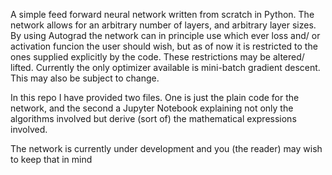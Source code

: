 A simple feed forward neural network written from scratch in Python. 
The network allows for an arbitrary number of layers, and arbitrary layer sizes. 
By using Autograd the network can in principle use which ever loss and/ or activation funcion the user should wish, but as of now it is restricted to the ones supplied explicitly by the code. These restrictions may be altered/ lifted.
Currently the only optimizer available is mini-batch gradient descent. This may also be subject to change.

In this repo I have provided two files. One is just the plain code for the network, and the second a Jupyter Notebook explaining not only the algorithms involved but derive (sort of) the mathematical expressions involved. 

The network is currently under development and you (the reader) may wish to keep that in mind
